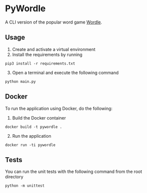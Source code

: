 # PyWordle
A CLI version of the popular word game [Wordle](https://www.nytimes.com/games/wordle/index.html).

## Usage
1. Create and activate a virtual environment
2. Install the requirements by running 
```
pip3 install -r requirements.txt
```
3. Open a terminal and execute the following command
```
python main.py
```

## Docker
To run the application using Docker, do the following:
1. Build the Docker container 
```
docker build -t pywordle .
```
2. Run the application
```
docker run -ti pywordle
```

## Tests
You can run the unit tests with the following command from the root directory
```
python -m unittest
```